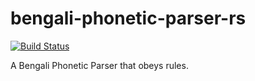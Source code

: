 # bengali-phonetic-parser-rs
[![Build Status](https://travis-ci.org/OpenBangla/bengali-phonetic-parser-rs.svg?branch=master)](https://travis-ci.org/OpenBangla/bengali-phonetic-parser-rs)

A Bengali Phonetic Parser that obeys rules.